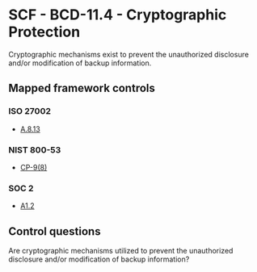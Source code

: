 # SCF - BCD-11.4 - Cryptographic Protection
Cryptographic mechanisms exist to prevent the unauthorized disclosure and/or modification of backup information.
## Mapped framework controls
### ISO 27002
- [A.8.13](../iso27002/a-8.md#a813)
  
### NIST 800-53
- [CP-9(8)](../nist80053/cp-9-8.md)
  
### SOC 2
- [A1.2](../soc2/a12.md)
  
## Control questions
Are cryptographic mechanisms utilized to prevent the unauthorized disclosure and/or modification of backup information?
  